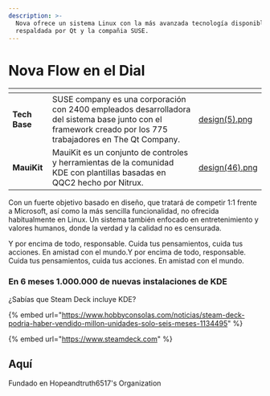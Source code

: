 ```yaml
---
description: >-
  Nova ofrece un sistema Linux con la más avanzada tecnología disponible
  respaldada por Qt y la compañia SUSE.
---
```


# Nova Flow en el Dial



<table data-view="cards"><thead><tr><th></th><th></th><th data-hidden data-card-cover data-type="files"></th></tr></thead><tbody><tr><td><strong>Tech Base</strong></td><td>SUSE company es una corporación con 2400 empleados desarrolladora del sistema base junto con el framework creado por los 775 trabajadores en The Qt Company.</td><td><a href=".gitbook/assets/design(5).png">design(5).png</a></td></tr><tr><td><strong>MauiKit</strong></td><td>MauiKit es un conjunto de controles y herramientas de la comunidad KDE con plantillas basadas en QQC2 hecho por Nitrux.</td><td><a href=".gitbook/assets/design(46).png">design(46).png</a></td></tr></tbody></table>

Con un fuerte objetivo basado en diseño, que tratará de competir 1:1 frente a Microsoft, así como la más sencilla funcionalidad, no ofrecida habitualmente en Linux. Un sistema también enfocado en entretenimiento y valores humanos, donde la verdad y la calidad no es censurada.

Y por encima de todo, responsable. Cuida tus pensamientos, cuida tus acciones. En amistad con el mundo.Y por encima de todo, responsable. Cuida tus pensamientos, cuida tus acciones. En amistad con el mundo.

### En 6 meses 1.000.000 de nuevas instalaciones de KDE

¿Sabías que Steam Deck incluye KDE?

{% embed url="https://www.hobbyconsolas.com/noticias/steam-deck-podria-haber-vendido-millon-unidades-solo-seis-meses-1134495" %}

{% embed url="https://www.steamdeck.com" %}

## Aquí

Fundado en Hopeandtruth6517's Organization
